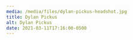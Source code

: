 ```yaml
---
media: /media/files/dylan-pickus-headshot.jpg
title: Dylan Pickus
alt: Dylan Pickus
date: 2021-03-11T17:16:00-0500
---
```

